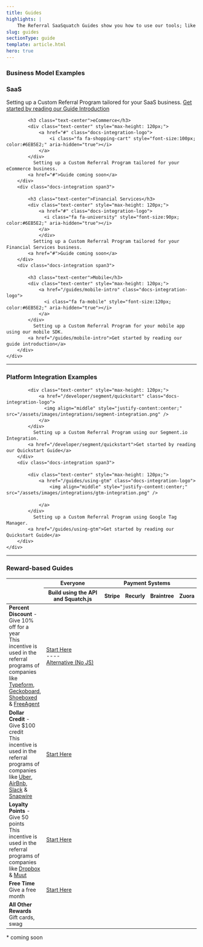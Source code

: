 ```yaml
---
title: Guides
highlights: |
    The Referral SaaSquatch Guides show you how to use our tools; like the payment provider integrations, Rest API, and Squatch.js library, to create your own world-class referral program. 
slug: guides
sectionType: guide
template: article.html
hero: true
---
```


### Business Model Examples

<div class="docs-integrations-list">
   <div class="row-fluid">
        <div class="docs-integration span3">
            <h3 class="text-center">SaaS</h3>
            <div class="text-center" style="max-height: 120px;">
                <a href="/guides/saas-intro" class="docs-integration-logo">
                  <i class="fa fa-cloud" align="middle" style="font-size:100px; justify-content:center; color:#6EB5E2;" aria-hidden="true"></i>
                </a>
            </div>
              Setting up a Custom Referral Program tailored for your SaaS business.
            <a href="/guides/saas-intro">Get started by reading our Guide Introduction</a>
        </div>
        <div class="docs-integration span3">
            
            <h3 class="text-center">eCommerce</h3>
            <div class="text-center" style="max-height: 120px;">
                <a href="#" class="docs-integration-logo">
                    <i class="fa fa-shopping-cart" style="font-size:100px; color:#6EB5E2;" aria-hidden="true"></i>
                </a>
            </div>
              Setting up a Custom Referral Program tailored for your eCommerce business.
            <a href="#">Guide coming soon</a>
        </div>
        <div class="docs-integration span3">
            
            <h3 class="text-center">Financial Services</h3>
            <div class="text-center" style="max-height: 120px;">
                <a href="#" class="docs-integration-logo">
                  <i class="fa fa-university" style="font-size:90px; color:#6EB5E2;" aria-hidden="true"></i>
                </a>
                </div>
              Setting up a Custom Referral Program tailored for your Financial Services business.
            <a href="#">Guide coming soon</a>
        </div>
        <div class="docs-integration span3">
            
            <h3 class="text-center">Mobile</h3>
            <div class="text-center" style="max-height: 120px;">
                <a href="/guides/mobile-intro" class="docs-integration-logo">
                  <i class="fa fa-mobile" style="font-size:120px; color:#6EB5E2;" aria-hidden="true"></i>
                </a>
            </div>
              Setting up a Custom Referral Program for your mobile app using our mobile SDK.
            <a href="/guides/mobile-intro">Get started by reading our guide introduction</a>
        </div>
    </div>
</div>
        

<hr>

### Platform Integration Examples

<div class="docs-integrations-list">
   <div class="row-fluid">
        <div class="docs-integration span3">
            
            <div class="text-center" style="max-height: 120px;">
                <a href="/developer/segment/quickstart" class="docs-integration-logo">
                  <img align="middle" style="justify-content:center;" src="/assets/images/integrations/segment-integration.png" />
                </a>
            </div>
              Setting up a Custom Referral Program using our Segment.io Integration.
            <a href="/developer/segment/quickstart">Get started by reading our Quickstart Guide</a>
        </div>
        <div class="docs-integration span3">
   
            <div class="text-center" style="max-height: 120px;">
                <a href="/guides/using-gtm" class="docs-integration-logo">
                    <img align="middle" style="justify-content:center;" src="/assets/images/integrations/gtm-integration.png" />
                    
                </a>
            </div>
              Setting up a Custom Referral Program using Google Tag Manager.
            <a href="/guides/using-gtm">Get started by reading our Quickstart Guide</a>
        </div>
    </div>
</div>

<hr>

### Reward-based Guides

<table class="table docs-guide-summary">
<colgroup span=1 class="docs-guide-program">
<colgroup span=1 class="docs-guide-api">
<colgroup span=4 class="docs-guide-payments">

<thead>
<tr>
<th></th>
<th>
 Everyone
</th>
<th colspan=4 style="text-align: center; padding-right: 20px;">
<i class="fa fa-cloud"></i> Payment Systems
</th>
<tr>
    <td></td>
    <th><div class="muted" style="min-width: 140px">Build using the API 
    and Squatch.js</div>
    </th>
    <th>Stripe</th>
    <th>Recurly</th>
    <th>Braintree</th>
    <th>Zuora</th>
</tr>
</thead>
<tbody>
<tr>
    <td><strong>Percent Discount</strong> <span class="muted"> - Give 10% off for a year</span>
    <div class="muted">
    This incentive is used in the referral programs of companies like <a href="http://www.typeform.com/">Typeform</a>, <a href="https://www.geckoboard.com/">Geckoboard</a>, <a href="https://www.shoeboxed.com/">Shoeboxed</a>
    &amp; <a href="http://www.freeagent.com/">FreeAgent</a></div>
    </td>
    <td>
     <a href="/guides/percent-discount"><i class="fa fa-2x fa-book"></i> Start Here</a><br/>
     ----<br/>
     <a href="/guides/percent-discount-nojs" ><i class="fa fa-book"></i> Alternative (No JS)</a>
    </td>
    <td><a href="/developer/stripe"><i class="fa fa-2x fa-book"></i></a></td>
    <td><a href="/developer/recurly"><i class="fa fa-2x fa-book"></i></a></td>
    <td><a href="/braintree"><i class="fa fa-2x fa-book"></i></a></td>
    <td><a href="/zuora"><i class="fa fa-2x fa-book"></i></a></td>
</tr>
<tr>
    <td><strong>Dollar Credit</strong> <span class="muted"> - Give $100 credit</span>
    <div class="muted">This incentive is used in the referral programs of companies like 
     <a href="https://www.uber.com/">Uber</a>, <a href="https://www.airbnb.ca/">AirBnb</a>, <a href="https://slack.com/">Slack</a> &amp; <a href="https://www.snapwi.re/">Snapwire</a></div>
    </td>
    <td><a href="/guides/dollar-credit"><i class="fa fa-2x fa-book"></i> Start Here</a></td>
    <td><a href="/developer/stripe/#Dollar-Credit-Rewards"><i class="fa fa-2x fa-book"></i></a></td>
    <td><a href="/developer/recurly/#Dollar-Credit-Rewards"><i class="fa fa-2x fa-book"></i></a></td>
    <td><i class="fa fa-2x fa-circle"></i></td>
    <td><a href="/zuora"><i class="fa fa-2x fa-book"></i></a></td>
</tr>
<tr>
    <td><strong>Loyalty Points</strong> <span class="muted"> - Give 50 points</span>
    <div class="muted">This incentive is used in the referral programs of companies like <a href="https://www.dropbox.com/">Dropbox</a> &amp; <a href="https://muut.com/">Muut</a></div>
    </td>
    <td><a href="/guides/point-reward"><i class="fa fa-2x fa-book"></i> Start Here</a></td>
    <td><a href="/developer/stripe/#Arbitrary-Rewards"><i class="fa fa-2x fa-book"></i></a></td>
    <td><a href="/developer/recurly/#Arbitrary-Rewards"><i class="fa fa-2x fa-book"></i></a></td>
    <td><i class="fa fa-2x fa-circle"></i></td>
    <td><a href="/zuora"><i class="fa fa-2x fa-book"></i></a></td>
</tr>
<tr>
    <td><strong>Free Time</strong>
    <div class="muted">Give a free month</div>
    </td>
    <td><a href="/guides/time-reward"><i class="fa fa-2x fa-book"></i> Start Here</a></td>
    <td><a href="/developer/stripe/#Arbitrary-Rewards"><i class="fa fa-2x fa-book"></i></a></td>
    <td><a href="/developer/recurly/#Arbitrary-Rewards"><i class="fa fa-2x fa-book"></i></a></td>
    <td><i class="fa fa-2x fa-circle"></i></td>
    <td><a href="/zuora"><i class="fa fa-2x fa-book"></i></a></td>
</tr>
<tr>
    <td><strong>All Other Rewards</strong>
    <div class="muted">Gift cards, swag</div>
    </td>
    <td><i class="fa fa-3x fa-book fa-grey"></i></td>
    <td><a href="/developer/stripe/#Arbitrary-Rewards"><i class="fa fa-2x fa-book"></i></a></td>
    <td><a href="/developer/recurly/#Arbitrary-Rewards"><i class="fa fa-2x fa-book"></i></a></td>
    <td><i class="fa fa-2x fa-circle"></i></td>
    <td><a href="/zuora"><i class="fa fa-2x fa-book"></i></a></td>
</tr>
</tbody>
</table>


<p class="muted">* <i class="fa fa-book"></i> coming soon</p>